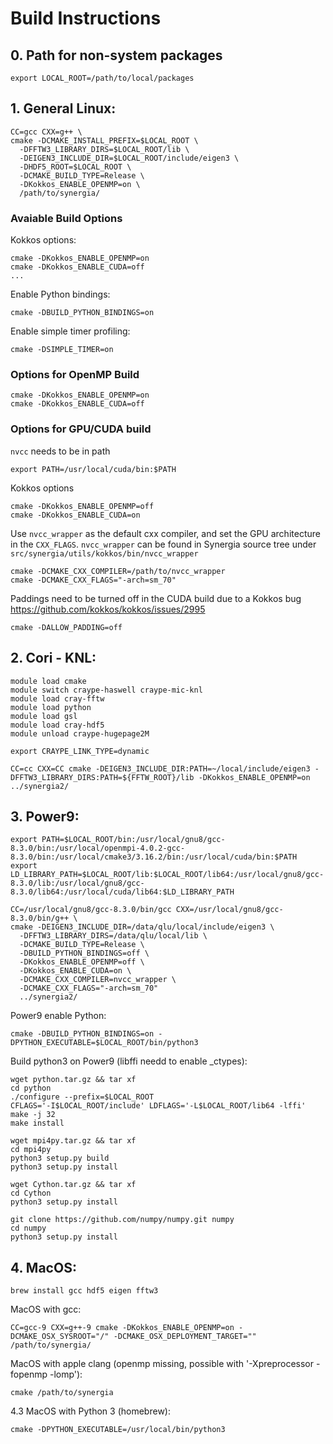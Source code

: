 
# Build Instructions

## 0. Path for non-system packages

    export LOCAL_ROOT=/path/to/local/packages


## 1. General Linux:

    CC=gcc CXX=g++ \
    cmake -DCMAKE_INSTALL_PREFIX=$LOCAL_ROOT \
      -DFFTW3_LIBRARY_DIRS=$LOCAL_ROOT/lib \
      -DEIGEN3_INCLUDE_DIR=$LOCAL_ROOT/include/eigen3 \
      -DHDF5_ROOT=$LOCAL_ROOT \
      -DCMAKE_BUILD_TYPE=Release \
      -DKokkos_ENABLE_OPENMP=on \
      /path/to/synergia/

### Avaiable Build Options

Kokkos options:

    cmake -DKokkos_ENABLE_OPENMP=on
    cmake -DKokkos_ENABLE_CUDA=off
    ...

Enable Python bindings:

    cmake -DBUILD_PYTHON_BINDINGS=on

Enable simple timer profiling:

    cmake -DSIMPLE_TIMER=on

### Options for OpenMP Build

    cmake -DKokkos_ENABLE_OPENMP=on
    cmake -DKokkos_ENABLE_CUDA=off

### Options for GPU/CUDA build

`nvcc` needs to be in path

    export PATH=/usr/local/cuda/bin:$PATH

Kokkos options

    cmake -DKokkos_ENABLE_OPENMP=off
    cmake -DKokkos_ENABLE_CUDA=on

Use `nvcc_wrapper` as the default cxx compiler, and set the GPU architecture in the `CXX_FLAGS`. `nvcc_wrapper` can be found in Synergia source tree under `src/synergia/utils/kokkos/bin/nvcc_wrapper`

    cmake -DCMAKE_CXX_COMPILER=/path/to/nvcc_wrapper
    cmake -DCMAKE_CXX_FLAGS="-arch=sm_70"


Paddings need to be turned off in the CUDA build due to a Kokkos bug https://github.com/kokkos/kokkos/issues/2995

    cmake -DALLOW_PADDING=off




## 2. Cori - KNL:

    module load cmake
    module switch craype-haswell craype-mic-knl
    module load cray-fftw
    module load python
    module load gsl
    module load cray-hdf5
    module unload craype-hugepage2M

    export CRAYPE_LINK_TYPE=dynamic

    CC=cc CXX=CC cmake -DEIGEN3_INCLUDE_DIR:PATH=~/local/include/eigen3 -DFFTW3_LIBRARY_DIRS:PATH=${FFTW_ROOT}/lib -DKokkos_ENABLE_OPENMP=on ../synergia2/


## 3. Power9:

    export PATH=$LOCAL_ROOT/bin:/usr/local/gnu8/gcc-8.3.0/bin:/usr/local/openmpi-4.0.2-gcc-8.3.0/bin:/usr/local/cmake3/3.16.2/bin:/usr/local/cuda/bin:$PATH
    export LD_LIBRARY_PATH=$LOCAL_ROOT/lib:$LOCAL_ROOT/lib64:/usr/local/gnu8/gcc-8.3.0/lib:/usr/local/gnu8/gcc-8.3.0/lib64:/usr/local/cuda/lib64:$LD_LIBRARY_PATH

    CC=/usr/local/gnu8/gcc-8.3.0/bin/gcc CXX=/usr/local/gnu8/gcc-8.3.0/bin/g++ \
    cmake -DEIGEN3_INCLUDE_DIR=/data/qlu/local/include/eigen3 \
      -DFFTW3_LIBRARY_DIRS=/data/qlu/local/lib \
      -DCMAKE_BUILD_TYPE=Release \
      -DBUILD_PYTHON_BINDINGS=off \
      -DKokkos_ENABLE_OPENMP=off \
      -DKokkos_ENABLE_CUDA=on \
      -DCMAKE_CXX_COMPILER=nvcc_wrapper \
      -DCMAKE_CXX_FLAGS="-arch=sm_70" 
      ../synergia2/


Power9 enable Python:

    cmake -DBUILD_PYTHON_BINDINGS=on -DPYTHON_EXECUTABLE=$LOCAL_ROOT/bin/python3


Build python3 on Power9 (libffi needd to enable _ctypes):

    wget python.tar.gz && tar xf
    cd python
    ./configure --prefix=$LOCAL_ROOT
    CFLAGS='-I$LOCAL_ROOT/include' LDFLAGS='-L$LOCAL_ROOT/lib64 -lffi' make -j 32
    make install

    wget mpi4py.tar.gz && tar xf
    cd mpi4py
    python3 setup.py build
    python3 setup.py install

    wget Cython.tar.gz && tar xf
    cd Cython
    python3 setup.py install

    git clone https://github.com/numpy/numpy.git numpy
    cd numpy
    python3 setup.py install



## 4. MacOS:

    brew install gcc hdf5 eigen fftw3

MacOS with gcc:

    CC=gcc-9 CXX=g++-9 cmake -DKokkos_ENABLE_OPENMP=on -DCMAKE_OSX_SYSROOT="/" -DCMAKE_OSX_DEPLOYMENT_TARGET="" /path/to/synergia/

MacOS with apple clang (openmp missing, possible with '-Xpreprocessor -fopenmp -lomp'):

    cmake /path/to/synergia

4.3 MacOS with Python 3 (homebrew):

    cmake -DPYTHON_EXECUTABLE=/usr/local/bin/python3

